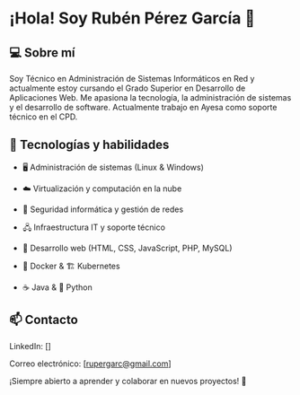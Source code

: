 # ¡Hola! Soy Rubén Pérez García 👋

## 💻 Sobre mí

Soy Técnico en Administración de Sistemas Informáticos en Red y actualmente estoy cursando el Grado Superior en Desarrollo de Aplicaciones Web. Me apasiona la tecnología, la administración de sistemas y el desarrollo de software. Actualmente trabajo en Ayesa como soporte técnico en el CPD.

## 🚀 Tecnologías y habilidades

* 🖥️ Administración de sistemas (Linux & Windows)

* ☁️ Virtualización y computación en la nube

* 🔐 Seguridad informática y gestión de redes

* 🖧 Infraestructura IT y soporte técnico

* 📌 Desarrollo web (HTML, CSS, JavaScript, PHP, MySQL)

* 🐳 Docker & 🏗️ Kubernetes

* ☕ Java & 🐍 Python

## 📫 Contacto

LinkedIn: []

Correo electrónico: [rupergarc@gmail.com]

¡Siempre abierto a aprender y colaborar en nuevos proyectos! 🚀


<!--
**RPGwizard83/RPGwizard83** is a ✨ _special_ ✨ repository because its `README.md` (this file) appears on your GitHub profile.

Here are some ideas to get you started:

- 🔭 I’m currently working on ...
- 🌱 I’m currently learning ...
- 👯 I’m looking to collaborate on ...
- 🤔 I’m looking for help with ...
- 💬 Ask me about ...
- 📫 How to reach me: ...
- 😄 Pronouns: ...
- ⚡ Fun fact: ...
-->
